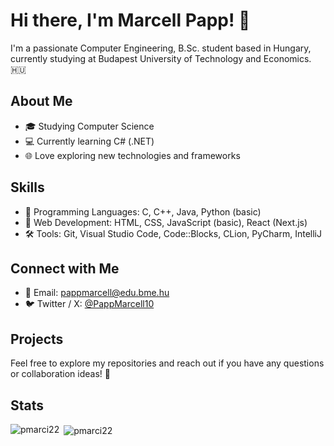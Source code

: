 # Hi there, I'm Marcell Papp! 👋

I'm a passionate Computer Engineering, B.Sc. student based in Hungary, currently studying at Budapest University of Technology and Economics. 🇭🇺

## About Me

- 🎓 Studying Computer Science
- 💻 Currently learning C# (.NET)
- 🌐 Love exploring new technologies and frameworks

## Skills

- 👾 Programming Languages: C, C++, Java, Python (basic)
- 🚀 Web Development: HTML, CSS, JavaScript (basic), React (Next.js)
- 🛠️ Tools: Git, Visual Studio Code, Code::Blocks, CLion, PyCharm, IntelliJ

## Connect with Me

- 📧 Email: [pappmarcell@edu.bme.hu](mailto:pappmarcell@edu.bme.hu)
- 🐦 Twitter / X: [@PappMarcell10](https://twitter.com/PappMarcell10)

## Projects



Feel free to explore my repositories and reach out if you have any questions or collaboration ideas! 🚀

## Stats
<p><img align="left" src="https://github-readme-stats.vercel.app/api/top-langs?username=pmarci22&show_icons=true&locale=en&layout=compact" alt="pmarci22" /></p>

<p>&nbsp;<img align="center" src="https://github-readme-stats.vercel.app/api?username=pmarci22&show_icons=true&locale=en" alt="pmarci22" /></p>
